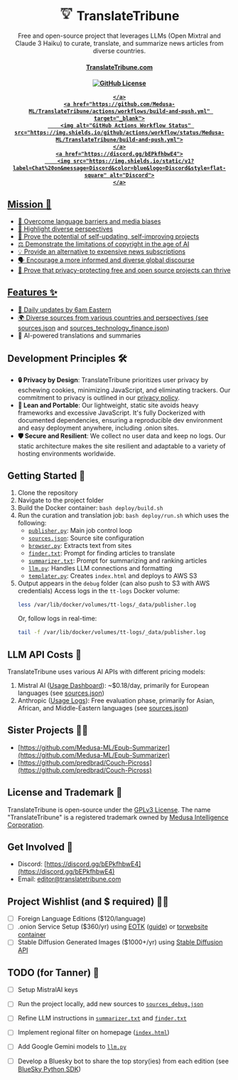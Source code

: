 <h1 align="center">
        <img src="./static/favicon-32x32.png" alt="Translate Tribune">
 TranslateTribune
    </h1>
    <p align="center">
        <p align="center">Free and open-source project that leverages LLMs (Open Mixtral and Claude 3 Haiku) to curate, translate, and summarize news articles from diverse countries.
        <br>
    </p>
<h4 align="center"><a href="https://translatetribune.com" target="_blank">TranslateTribune.com</a></h4>
<h4 align="center">
    <a href="https://github.com/Medusa-ML/TranslateTribune/blob/main/LICENSE" target="_blank">
        <img alt="GitHub License" src="https://img.shields.io/github/license/Medusa-ML/TranslateTribune">

    </a>
    <a href="https://github.com/Medusa-ML/TranslateTribune/actions/workflows/build-and-push.yml" target="_blank">
        <img alt="GitHub Actions Workflow Status" src="https://img.shields.io/github/actions/workflow/status/Medusa-ML/TranslateTribune/build-and-push.yml">
    </a>
    <a href="https://discord.gg/bEPkfhbwE4">
        <img src="https://img.shields.io/static/v1?label=Chat%20on&message=Discord&color=blue&logo=Discord&style=flat-square" alt="Discord">
    </a>
</h4>

## Mission 🎯

- 🚀 Overcome language barriers and media biases
- 🌈 Highlight diverse perspectives
- 🔄 Prove the potential of self-updating, self-improving projects
- ⚖️ Demonstrate the limitations of copyright in the age of AI
- 💡 Provide an alternative to expensive news subscriptions
- 🗣️ Encourage a more informed and diverse global discourse
- 🌟 Prove that privacy-protecting free and open source projects can thrive

## Features ✨

- 📅 Daily updates by 6am Eastern
- 🌍 Diverse sources from various countries and perspectives (see [sources.json](./config/sources.json) and [sources_technology_finance.json](sources_technology_finance.json))
- 🧠 AI-powered translations and summaries

## Development Principles 🛠️

- **🔒 Privacy by Design**: TranslateTribune prioritizes user privacy by eschewing cookies, minimizing JavaScript, and eliminating trackers. Our commitment to privacy is outlined in our [privacy policy](https://translatetribune.com/privacy.html).
- **🚀 Lean and Portable**: Our lightweight, static site avoids heavy frameworks and excessive JavaScript. It's fully Dockerized with documented dependencies, ensuring a reproducible dev environment and easy deployment anywhere, including .onion sites.
- **🛡️ Secure and Resilient**: We collect no user data and keep no logs. Our static architecture makes the site resilient and adaptable to a variety of hosting environments worldwide.

## Getting Started 🏁

1. Clone the repository
2. Navigate to the project folder
3. Build the Docker container: ```bash deploy/build.sh```
4. Run the curation and translation job: ```bash deploy/run.sh``` which uses the following:
    - [```publisher.py```](./utils/publisher.py): Main job control loop
    - [```sources.json```](./config/sources.json): Source site configuration
    - [```browser.py```](./utils/browser.py): Extracts text from sites
    - [```finder.txt```](./config/finder.txt): Prompt for finding articles to translate
    - [```summarizer.txt```](./config/summarizer.txt): Prompt for summarizing and ranking articles
    - [```llm.py```](./utils/llm.py): Handles LLM connections and formatting
    - [```templater.py```](./utils/templater.py): Creates ```index.html``` and deploys to AWS S3
5. Output appears in the ```debug``` folder (can also push to S3 with AWS credentials)
    Access logs in the ```tt-logs``` Docker volume:
    ```bash
    less /var/lib/docker/volumes/tt-logs/_data/publisher.log
    ```
    Or, follow logs in real-time:
    ```bash
    tail -f /var/lib/docker/volumes/tt-logs/_data/publisher.log
    ```

## LLM API Costs 💸
TranslateTribune uses various AI APIs with different pricing models:
1. Mistral AI ([Usage Dashboard](https://console.mistral.ai/usage/)): ~$0.18/day, primarily for European languages (see [sources.json](./config/sources.json))
2. Anthropic ([Usage Logs](https://console.anthropic.com/settings/logs)): Free evaluation phase, primarily for Asian, African, and Middle-Eastern languages (see [sources.json](./config/sources.json))

## Sister Projects 👯‍♀️
- [https://github.com/Medusa-ML/Epub-Summarizer](https://github.com/Medusa-ML/Epub-Summarizer)
- [https://github.com/predbrad/Couch-Picross](https://github.com/predbrad/Couch-Picross)

## License and Trademark 📜
TranslateTribune is open-source under the [GPLv3 License](./LICENSE). The name "TranslateTribune" is a registered trademark owned by [Medusa Intelligence Corporation](https://medusaintel.co).

## Get Involved 🤝
- Discord: [https://discord.gg/bEPkfhbwE4](https://discord.gg/bEPkfhbwE4)
- Email: [editor@translatetribune.com](mailto:editor@translatetribune.com)

## Project Wishlist (and $ required) 🧞‍♂️
- [ ] Foreign Language Editions ($120/language)
- [ ] .onion Service Setup ($360/yr) using [EOTK](https://github.com/alecmuffett/eotk) ([guide](https://shen.hong.io/making-websites-on-tor-using-eotk/)) or [torwebsite container](https://github.com/3xploitGuy/torwebsite)
- [ ] Stable Diffusion Generated Images ($1000+/yr) using [Stable Diffusion API](https://platform.stability.ai/docs/api-reference#tag/Generate)

## TODO (for Tanner) 📝
- [ ] Setup MistralAI keys
- [ ] Run the project locally, add new sources to [```sources_debug.json```](./config/sources_debug.json)
- [ ] Refine LLM instructions in [```summarizer.txt```](./config/summarizer.txt) and [```finder.txt```](./config/finder.txt)
- [ ] Implement regional filter on homepage ([```index.html```](./static/index.html))
- [ ] Add Google Gemini models to [```llm.py```](./utils/llm.py)
- [ ] Develop a Bluesky bot to share the top story(ies) from each edition (see [BlueSky Python SDK](https://atproto.blue/en/latest/))

